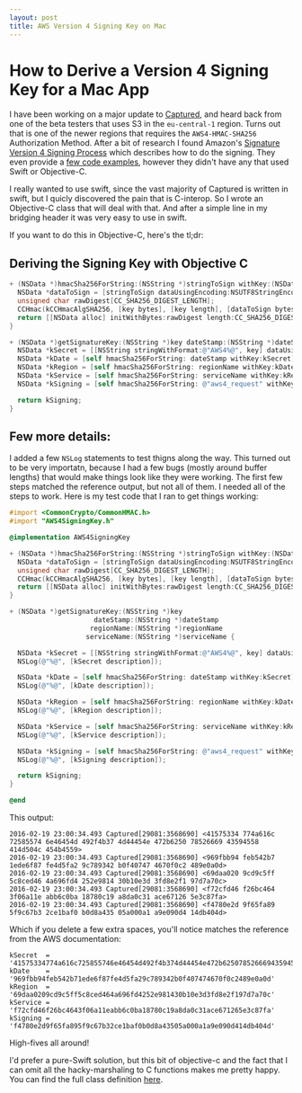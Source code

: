 ```yaml
---
layout: post
title: AWS Version 4 Signing Key on Mac
---
```


# How to Derive a Version 4 Signing Key for a Mac App

I have been working on a major update to [Captured](http://www.capturedapp.com/), and heard back from one of the beta testers that uses S3 in the `eu-central-1` region. Turns out that is one of the newer regions that requires the `AWS4-HMAC-SHA256` Authorization Method. After a bit of research I found Amazon's [Signature Version 4 Signing Process](http://docs.aws.amazon.com/general/latest/gr/signature-version-4.html) which describes how to do the signing. They even provide a [few code examples](http://docs.aws.amazon.com/general/latest/gr/signature-v4-examples.html#signature-v4-examples-other), however they didn't have any that used Swift or Objective-C.

I really wanted to use swift, since the vast majority of Captured is written in swift, but I quicly discovered the pain that is C-interop. So I wrote an Objective-C class that will deal with that. And after a simple line in my bridging header it was very easy to use in swift.

If you want to do this in Objective-C, here's the tl;dr:

## Deriving the Signing Key with Objective C

```objective-c
+ (NSData *)hmacSha256ForString:(NSString *)stringToSign withKey:(NSData *)key {
  NSData *dataToSign = [stringToSign dataUsingEncoding:NSUTF8StringEncoding];
  unsigned char rawDigest[CC_SHA256_DIGEST_LENGTH];
  CCHmac(kCCHmacAlgSHA256, [key bytes], [key length], [dataToSign bytes], [dataToSign length], rawDigest);
  return [[NSData alloc] initWithBytes:rawDigest length:CC_SHA256_DIGEST_LENGTH];
}

+ (NSData *)getSignatureKey:(NSString *)key dateStamp:(NSString *)dateStamp regionName:(NSString *)regionName serviceName:(NSString *)serviceName {
  NSData *kSecret = [[NSString stringWithFormat:@"AWS4%@", key] dataUsingEncoding:NSUTF8StringEncoding];
  NSData *kDate = [self hmacSha256ForString: dateStamp withKey:kSecret];
  NSData *kRegion = [self hmacSha256ForString: regionName withKey:kDate];
  NSData *kService = [self hmacSha256ForString: serviceName withKey:kRegion];
  NSData *kSigning = [self hmacSha256ForString: @"aws4_request" withKey:kService];

  return kSigning;
}
```

## Few more details:

I added a few `NSLog` statements to test thigns along the way. This turned out to be very importatn, because I had a few bugs (mostly around buffer lengths) that would make things look like they were working. The first few steps matched the reference output, but not all of them. I needed all of the steps to work. Here is my test code that I ran to get things working:

```objective-c
#import <CommonCrypto/CommonHMAC.h>
#import "AWS4SigningKey.h"

@implementation AWS4SigningKey

+ (NSData *)hmacSha256ForString:(NSString *)stringToSign withKey:(NSData *)key {
  NSData *dataToSign = [stringToSign dataUsingEncoding:NSUTF8StringEncoding];
  unsigned char rawDigest[CC_SHA256_DIGEST_LENGTH];
  CCHmac(kCCHmacAlgSHA256, [key bytes], [key length], [dataToSign bytes], [dataToSign length], rawDigest);
  return [[NSData alloc] initWithBytes:rawDigest length:CC_SHA256_DIGEST_LENGTH];
}

+ (NSData *)getSignatureKey:(NSString *)key
                     dateStamp:(NSString *)dateStamp
                    regionName:(NSString *)regionName
                   serviceName:(NSString *)serviceName {

  NSData *kSecret = [[NSString stringWithFormat:@"AWS4%@", key] dataUsingEncoding:NSUTF8StringEncoding];
  NSLog(@"%@", [kSecret description]);

  NSData *kDate = [self hmacSha256ForString: dateStamp withKey:kSecret];
  NSLog(@"%@", [kDate description]);

  NSData *kRegion = [self hmacSha256ForString: regionName withKey:kDate];
  NSLog(@"%@", [kRegion description]);

  NSData *kService = [self hmacSha256ForString: serviceName withKey:kRegion];
  NSLog(@"%@", [kService description]);

  NSData *kSigning = [self hmacSha256ForString: @"aws4_request" withKey:kService];
  NSLog(@"%@", [kSigning description]);

  return kSigning;
}

@end
```

This output:

```
2016-02-19 23:00:34.493 Captured[29081:3568690] <41575334 774a616c 72585574 6e46454d 492f4b37 4d44454e 472b6250 78526669 43594558 414d504c 454b4559>
2016-02-19 23:00:34.493 Captured[29081:3568690] <969fbb94 feb542b7 1ede6f87 fe4d5fa2 9c789342 b0f40747 4670f0c2 489e0a0d>
2016-02-19 23:00:34.493 Captured[29081:3568690] <69daa020 9cd9c5ff 5c8ced46 4a696fd4 252e9814 30b10e3d 3fd8e2f1 97d7a70c>
2016-02-19 23:00:34.493 Captured[29081:3568690] <f72cfd46 f26bc464 3f06a11e abb6c0ba 18780c19 a8da0c31 ace67126 5e3c87fa>
2016-02-19 23:00:34.493 Captured[29081:3568690] <f4780e2d 9f65fa89 5f9c67b3 2ce1baf0 b0d8a435 05a000a1 a9e090d4 14db404d>
```

Which if you delete a few extra spaces, you'll notice matches the reference from the AWS documentation:

```
kSecret  = '41575334774a616c725855746e46454d492f4b374d44454e472b62507852666943594558414d504c454b4559'
kDate    = '969fbb94feb542b71ede6f87fe4d5fa29c789342b0f407474670f0c2489e0a0d'
kRegion  = '69daa0209cd9c5ff5c8ced464a696fd4252e981430b10e3d3fd8e2f197d7a70c'
kService = 'f72cfd46f26bc4643f06a11eabb6c0ba18780c19a8da0c31ace671265e3c87fa'
kSigning = 'f4780e2d9f65fa895f9c67b32ce1baf0b0d8a43505a000a1a9e090d414db404d'
```

High-fives all around!

I'd prefer a pure-Swift solution, but this bit of objective-c and the fact that I can omit all the hacky-marshaling to C functions makes me pretty happy. You can find the full class definition [here](https://gist.github.com/csexton/c2963dd1af4cf4e1dfdb).
